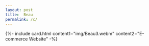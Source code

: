 ```yaml
---
layout: post
title:  Beau
permalink: /c/
---
```


{%- include card.html content1="img/Beau3.webm" content2="E-commerce Website" -%}